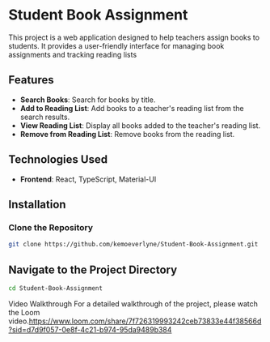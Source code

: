 # Student Book Assignment

This project is a web application designed to help teachers assign books to students. It provides a user-friendly interface for managing book assignments and tracking reading lists

## Features

- **Search Books**: Search for books by title.
- **Add to Reading List**: Add books to a teacher's reading list from the search results.
- **View Reading List**: Display all books added to the teacher's reading list.
- **Remove from Reading List**: Remove books from the reading list.

## Technologies Used

- **Frontend**: React, TypeScript, Material-UI

## Installation

### Clone the Repository

```sh
git clone https://github.com/kemoeverlyne/Student-Book-Assignment.git
```

## Navigate to the Project Directory

```sh
cd Student-Book-Assignment
```
Video Walkthrough
For a detailed walkthrough of the project, please watch the Loom video.https://www.loom.com/share/7f726319993242ceb73833e44f38566d?sid=d7d9f057-0e8f-4c21-b974-95da9489b384

